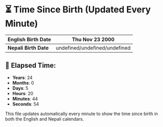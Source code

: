 # ⏳ Time Since Birth (Updated Every Minute)

| **English Birth Date** | Thu Nov 23 2000 |
|------------------------|-------------------------------------|
| **Nepali Birth Date**  | undefined/undefined/undefined                  |

## 📅 Elapsed Time:

- **Years**: 24
- **Months**: 0
- **Days**: 5
- **Hours**: 20
- **Minutes**: 44
- **Seconds**: 54

This file updates automatically every minute to show the time since birth in both the English and Nepali calendars.
